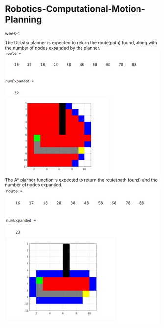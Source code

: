 # Robotics-Computational-Motion-Planning
week-1


The Dijkstra planner is expected to return the route(path) found, along with the number of nodes expanded by the
planner.
 ![senerio-1](https://github.com/faris98189/Robotics-Computational-Motion-Planning/blob/master/ouput.JPG)
The  A* planner function is  expected to return the route(path found) and the number of nodes expanded.
 ![senerio-2](https://github.com/faris98189/Robotics-Computational-Motion-Planning/blob/master/astar.JPG)

